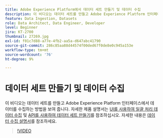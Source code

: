 ```yaml
---
title: Adobe Experience Platform에서 데이터 세트 만들기 및 데이터 수집
description: 이 비디오는 데이터 세트를 만들고 Adobe Experience Platform 인터페이스에서 데이터를 수집하는 방법을 보여 줍니다.
feature: Data Ingestion, Datasets
role: Data Architect, Data Engineer, Developer
level: Beginner
jira: KT-2700
thumbnail: 27269.jpg
exl-id: f01c7d88-a77e-4fb2-aa5a-d647abc41790
source-git-commit: 286c85aa88d44574f00ded67f0de8e0c945a153e
workflow-type: tm+mt
source-wordcount: '76'
ht-degree: 9%

---
```


# 데이터 세트 만들기 및 데이터 수집

이 비디오는 데이터 세트를 만들고 Adobe Experience Platform 인터페이스에서 데이터를 수집하는 방법을 보여 줍니다. 자세한 제품 설명서는 [UI를 사용하여 일괄 처리 데이터 수집](https://experienceleague.adobe.com/docs/experience-platform/ingestion/tutorials/ingest-batch-data.html?lang=ko) 및 [API를 사용하여 데이터 세트 만들기](https://experienceleague.adobe.com/docs/experience-platform/catalog/datasets/create.html?lang=ko)를 참조하십시오. 자세한 내용은 [데이터 수집 설명서](https://experienceleague.adobe.com/docs/experience-platform/ingestion/home.html?lang=ko)를 참조하세요.

>[!VIDEO](https://video.tv.adobe.com/v/27269?learn=on&enablevpops)

